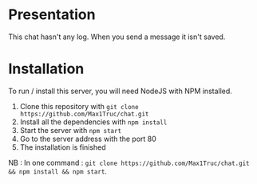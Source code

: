 # Presentation

This chat hasn't any log. When you send a message it isn't saved.

# Installation

To run / install this server, you will need NodeJS with NPM installed.
1. Clone this repository with ```git clone https://github.com/Max1Truc/chat.git```
2. Install all the dependencies with ```npm install```
3. Start the server with ```npm start```
4. Go to the server address with the port 80
5. The installation is finished

NB : In one command : ```git clone https://github.com/Max1Truc/chat.git && npm install && npm start```.
